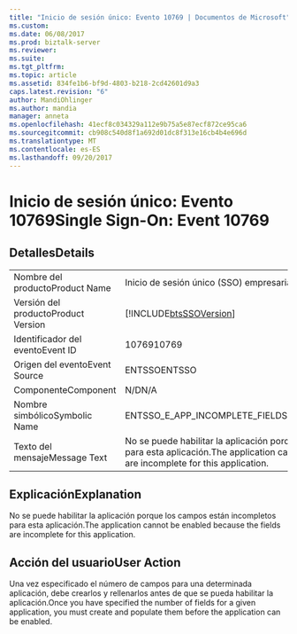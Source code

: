 ```yaml
---
title: "Inicio de sesión único: Evento 10769 | Documentos de Microsoft"
ms.custom: 
ms.date: 06/08/2017
ms.prod: biztalk-server
ms.reviewer: 
ms.suite: 
ms.tgt_pltfrm: 
ms.topic: article
ms.assetid: 834fe1b6-bf9d-4803-b218-2cd42601d9a3
caps.latest.revision: "6"
author: MandiOhlinger
ms.author: mandia
manager: anneta
ms.openlocfilehash: 41ecf8c034329a112e9b75a5e87ecf872ce95ca6
ms.sourcegitcommit: cb908c540d8f1a692d01dc8f313e16cb4b4e696d
ms.translationtype: MT
ms.contentlocale: es-ES
ms.lasthandoff: 09/20/2017
---
```

# <a name="single-sign-on-event-10769"></a><span data-ttu-id="ff674-102">Inicio de sesión único: Evento 10769</span><span class="sxs-lookup"><span data-stu-id="ff674-102">Single Sign-On: Event 10769</span></span>
## <a name="details"></a><span data-ttu-id="ff674-103">Detalles</span><span class="sxs-lookup"><span data-stu-id="ff674-103">Details</span></span>  
  
|||  
|-|-|  
|<span data-ttu-id="ff674-104">Nombre del producto</span><span class="sxs-lookup"><span data-stu-id="ff674-104">Product Name</span></span>|<span data-ttu-id="ff674-105">Inicio de sesión único (SSO) empresarial</span><span class="sxs-lookup"><span data-stu-id="ff674-105">Enterprise Single Sign-On</span></span>|  
|<span data-ttu-id="ff674-106">Versión del producto</span><span class="sxs-lookup"><span data-stu-id="ff674-106">Product Version</span></span>|[!INCLUDE[btsSSOVersion](../includes/btsssoversion-md.md)]|  
|<span data-ttu-id="ff674-107">Identificador del evento</span><span class="sxs-lookup"><span data-stu-id="ff674-107">Event ID</span></span>|<span data-ttu-id="ff674-108">10769</span><span class="sxs-lookup"><span data-stu-id="ff674-108">10769</span></span>|  
|<span data-ttu-id="ff674-109">Origen del evento</span><span class="sxs-lookup"><span data-stu-id="ff674-109">Event Source</span></span>|<span data-ttu-id="ff674-110">ENTSSO</span><span class="sxs-lookup"><span data-stu-id="ff674-110">ENTSSO</span></span>|  
|<span data-ttu-id="ff674-111">Componente</span><span class="sxs-lookup"><span data-stu-id="ff674-111">Component</span></span>|<span data-ttu-id="ff674-112">N/D</span><span class="sxs-lookup"><span data-stu-id="ff674-112">N/A</span></span>|  
|<span data-ttu-id="ff674-113">Nombre simbólico</span><span class="sxs-lookup"><span data-stu-id="ff674-113">Symbolic Name</span></span>|<span data-ttu-id="ff674-114">ENTSSO_E_APP_INCOMPLETE_FIELDS</span><span class="sxs-lookup"><span data-stu-id="ff674-114">ENTSSO_E_APP_INCOMPLETE_FIELDS</span></span>|  
|<span data-ttu-id="ff674-115">Texto del mensaje</span><span class="sxs-lookup"><span data-stu-id="ff674-115">Message Text</span></span>|<span data-ttu-id="ff674-116">No se puede habilitar la aplicación porque los campos están incompletos para esta aplicación.</span><span class="sxs-lookup"><span data-stu-id="ff674-116">The application cannot be enabled because the fields are incomplete for this application.</span></span>|  
  
## <a name="explanation"></a><span data-ttu-id="ff674-117">Explicación</span><span class="sxs-lookup"><span data-stu-id="ff674-117">Explanation</span></span>  
 <span data-ttu-id="ff674-118">No se puede habilitar la aplicación porque los campos están incompletos para esta aplicación.</span><span class="sxs-lookup"><span data-stu-id="ff674-118">The application cannot be enabled because the fields are incomplete for this application.</span></span>  
  
## <a name="user-action"></a><span data-ttu-id="ff674-119">Acción del usuario</span><span class="sxs-lookup"><span data-stu-id="ff674-119">User Action</span></span>  
 <span data-ttu-id="ff674-120">Una vez especificado el número de campos para una determinada aplicación, debe crearlos y rellenarlos antes de que se pueda habilitar la aplicación.</span><span class="sxs-lookup"><span data-stu-id="ff674-120">Once you have specified the number of fields for a given application, you must create and populate them before the application can be enabled.</span></span>